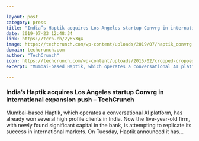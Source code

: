 ```yaml
---

layout: post
category: press
title: "India’s Haptik acquires Los Angeles startup Convrg in international expansion push"
date: 2019-07-23 12:48:34
link: https://tcrn.ch/2y653q4
image: https://techcrunch.com/wp-content/uploads/2019/07/haptik_convrg.jpg?w=649
domain: techcrunch.com
author: "TechCrunch"
icon: https://techcrunch.com/wp-content/uploads/2015/02/cropped-cropped-favicon-gradient.png?w=180
excerpt: "Mumbai-based Haptik, which operates a conversational AI platform, has already won several high profile clients in India. Now the five-year-old firm, with newly found significant capital in the bank, is attempting to replicate its success in international markets. On Tuesday, Haptik announced it has…"

---
```


### India’s Haptik acquires Los Angeles startup Convrg in international expansion push – TechCrunch

Mumbai-based Haptik, which operates a conversational AI platform, has already won several high profile clients in India. Now the five-year-old firm, with newly found significant capital in the bank, is attempting to replicate its success in international markets. On Tuesday, Haptik announced it has…